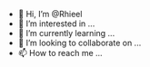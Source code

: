 - 👋 Hi, I’m @Rhieel
- 👀 I’m interested in ...
- 🌱 I’m currently learning ...
- 💞️ I’m looking to collaborate on ...
- 📫 How to reach me ...

<!---
Rhieel/Rhieel is a ✨ special ✨ repository because its `README.md` (this file) appears on your GitHub profile.
You can click the Preview link to take a look at your changes.
--->
